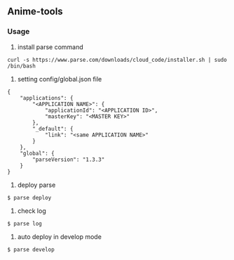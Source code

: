 ## Anime-tools

### Usage


1. install parse command

```
curl -s https://www.parse.com/downloads/cloud_code/installer.sh | sudo /bin/bash
```

1. setting config/global.json file

```
{
    "applications": {
        "<APPLICATION NAME>": {
            "applicationId": "<APPLICATION ID>", 
            "masterKey": "<MASTER KEY>"
        }, 
        "_default": {
            "link": "<same APPLICATION NAME>"
        }
    }, 
    "global": {
        "parseVersion": "1.3.3"
    }
}
```

1. deploy parse

```
$ parse deploy
```

1. check log

```
$ parse log
```

1. auto deploy in develop mode

```
$ parse develop
```
